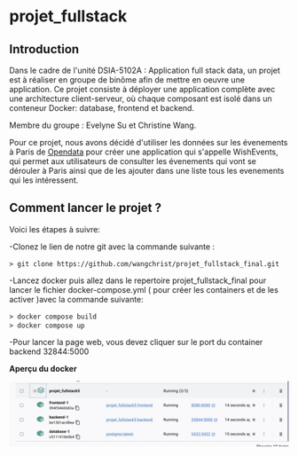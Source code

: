 # projet_fullstack

## Introduction

Dans le cadre de l'unité DSIA-5102A : Application full stack data, un projet est à réaliser en groupe de binôme afin de mettre en oeuvre une application. Ce projet consiste à déployer une application complète avec une architecture client-serveur, où chaque composant est isolé dans un conteneur Docker: database, frontend et backend. 

Membre du groupe : Evelyne Su et Christine Wang.

Pour ce projet, nous avons décidé d'utiliser les données sur les évenements à Paris de [Opendata](https://opendata.paris.fr/explore/dataset/que-faire-a-paris-/export/?disjunctive.tags&disjunctive.address_name&disjunctive.address_zipcode&disjunctive.address_city&disjunctive.pmr&disjunctive.blind&disjunctive.deaf&disjunctive.transport&disjunctive.price_type&disjunctive.access_type&disjunctive.programs&basemap=jawg.dark&location=4,28.07198,-2.90039) pour créer une application qui s'appelle WishEvents, qui permet aux utilisateurs de consulter les évenements qui vont se dérouler à Paris ainsi que de les ajouter dans une liste tous les evenements qui les intéressent.

## Comment lancer le projet ?
Voici les étapes à suivre:

-Clonez le lien de notre git avec la commande suivante : 

 ```
> git clone https://github.com/wangchrist/projet_fullstack_final.git

```
-Lancez docker puis allez dans le repertoire projet_fullstack_final pour lancer le fichier docker-compose.yml ( pour créer les containers et de les activer )avec la commande suivante:

 ```
> docker compose build
> docker compose up

```
-Pour lancer la page web, vous devez cliquer sur le port du container backend 32844:5000

**Aperçu du docker**

![alt text](docker.jpeg)






